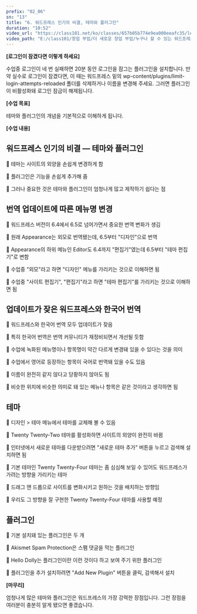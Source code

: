 ```yaml
---
prefix: "02_06"
sn: "13"
title: "6. 워드프레스 인기의 비결, 테마와 플러그인"
duration: "10:52"
video_url: "https://class101.net/ko/classes/657b05b774e9ea000eeafc35/lectures/65d3a457211e37000e3eb275"
video_path: "E:/class101/창업 부업/더 새로운 창업 부업/누구나 할 수 있는 워드프레스 홈페이지 만들기 - 기획부터 출시까지 한 방에 OK/02_06_65d3a457211e37000e3eb275.mp4"
---
```


**[로그인이 잠겼다면 이렇게 하세요]**

수업중 로그인이 네 번 실패하면 20분 동안 로그인을 잠그는 플러그인을 설치합니다. 만약 실수로 로그인이 잠겼다면, 이 때는 워드프레스 밑의 wp-content/plugins/limit-login-attempts-reloaded 폴더를 삭제하거나 이름을 변경해 주세요. 그러면 플러그인이 비활성화돼 로그인 잠금이 해제됩니다.

**[수업 목표]**

테마와 플러그인의 개념을 기본적으로 이해하게 됩니다.

**[수업 내용]**

## 워드프레스 인기의 비결 — 테마와 플러그인

📌 테마는 사이트의 외양을 손쉽게 변경하게 함

📌 플러그인은 기능을 손쉽게 추가해 줌

📌 그러나 중요한 것은 테마와 플러그인이 엄청나게 많고 제작하기 쉽다는 점

## 번역 업데이트에 따른 메뉴명 변경

📌 워드프레스 버전이 6.4에서 6.5로 넘어가면서 중요한 번역 변화가 생김

📌 원래 Appearance는 외모로 번역됐는데, 6.5부터 "디자인"으로 번역

📌 Appearance의 하위 메뉴인 Editor도 6.4까지 "편집기"였는데 6.5부터 "테마 편집기"로 변함

📌 수업중 "외모"라고 하면 "디자인" 메뉴를 가리키는 것으로 이해하면 됨

📌 수업중 "사이트 편집기", "편집기"라고 하면 "테마 편집기"를 가리키는 것으로 이해하면 됨

## 업데이트가 잦은 워드프레스와 한국어 번역

📌 워드프레스와 한국어 번역 모두 업데이트가 잦음

📌 특히 한국어 번역은 번역 커뮤니티가 재정비되면서 개선될 듯함

📌 수업에 녹화된 메뉴명이나 항목명이 약간 다르게 변경돼 있을 수 있다는 것을 의미

📌 수업에서 영어로 등장하는 항목이 국어로 번역돼 있을 수도 있음

📌 이름이 완전히 같지 않다고 당황하지 않아도 됨

📌 비슷한 위치에 비슷한 의미로 돼 있는 메뉴나 항목은 같은 것이라고 생각하면 됨

## 테마

📌 디자인 > 테마 메뉴에서 테마를 교체해 볼 수 있음

📌 Twenty Twenty-Two 테마를 활성화하면 사이트의 외양이 완전히 바뀜

📌 인터넷에서 새로운 테마를 다운받으려면 "새로운 테마 추가" 버튼을 누르고 검색해 설치하면 됨

📌 기본 테마인 Twenty Twenty-Four 테마는 좀 심심해 보일 수 있어도 워드프레스가 가려는 방향을 가리키는 테마

📌 드래그 앤 드롭으로 사이트를 변화시키고 원하는 것을 배치하는 방향임

📌 우리도 그 방향을 잘 구현한 Twenty Twenty-Four 테마를 사용할 예정

## 플러그인

📌 기본 설치돼 있는 플러그인은 두 개

📌 Akismet Spam Protection은 스팸 댓글을 막는 플러그인

📌 Hello Dolly는 플러그인이란 이런 것이다 하고 보여 주기 위한 플러그인

📌 플러그인을 추가 설치하려면 "Add New Plugin" 버튼을 클릭, 검색해서 설치

**[마무리]**

엄청나게 많은 테마와 플러그인은 워드프레스의 가장 강력한 장점입니다. 그런 장점을 여러분이 충분히 알게 됐으면 좋겠습니다.
